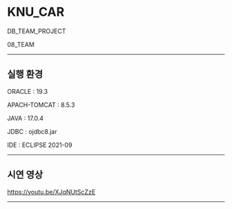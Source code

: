 # KNU_CAR

DB_TEAM_PROJECT

08_TEAM

-----------------------

## 실행 환경

ORACLE : 19.3

APACH-TOMCAT : 8.5.3

JAVA : 17.0.4

JDBC : ojdbc8.jar

IDE : ECLIPSE 2021-09

-----------------------

## 시연 영상

https://youtu.be/XJqNUtScZzE

-----------------------
